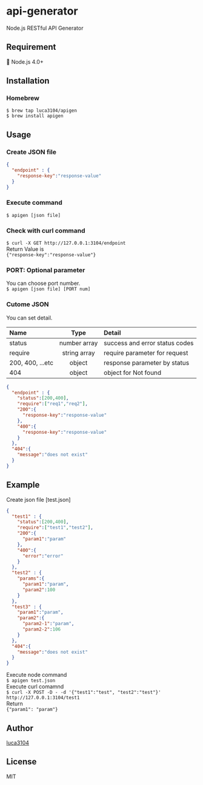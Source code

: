 # api-generator
Node.js RESTful API Generator

## Requirement
:star2: Node.js 4.0+

## Installation
### Homebrew
```
$ brew tap luca3104/apigen
$ brew install apigen
```

## Usage
### Create JSON file
```json
{
  "endpoint" : {
    "response-key":"response-value"
  }
}
```

### Execute command
`$ apigen [json file]`

### Check with curl command
`$ curl -X GET http://127.0.0.1:3104/endpoint`  
Return Value is  
`{"response-key":"response-value"}`

### PORT: Optional parameter
You can choose port number.  
`$ apigen [json file] [PORT num]`

### Cutome JSON
You can set detail.  

| Name | Type |  Detail |
|:-----|:----------:|:--------|
| status | number array | success and error status codes |
| require | string array | require parameter for request |
| 200, 400, ...etc | object | response parameter by status |
| 404 | object | object for Not found |

```json
{
  "endpoint" : {
    "status":[200,400],
    "require":["req1","req2"],
    "200":{
      "response-key":"response-value"
    },
    "400":{
      "response-key":"response-value"
    }
  },
  "404":{
    "message":"does not exist"
  }
}
```

## Example
Create json file [test.json]
```json:test.json
{
  "test1" : {
    "status":[200,400],
    "require":["test1","test2"],
    "200":{
      "param1":"param"
    },
    "400":{
      "error":"error"
    }
  },
  "test2" : {
    "params":{
      "param1":"param",
      "param2":100
    }
  },
  "test3" : {
    "param1":"param",
    "param2":{
      "param2-1":"param",
      "param2-2":106
    }
  },
  "404":{
    "message":"does not exist"
  }
}

```
Execute node command  
`$ apigen test.json`  
Execute curl comamnd  
`$ curl -X POST -D - -d '{"test1":"test", "test2":"test"}' http://127.0.0.1:3104/test1`  
Return  
`{"param1": "param"}`  

## Author
[luca3104](https://github.com/luca3104)

## License
MIT
